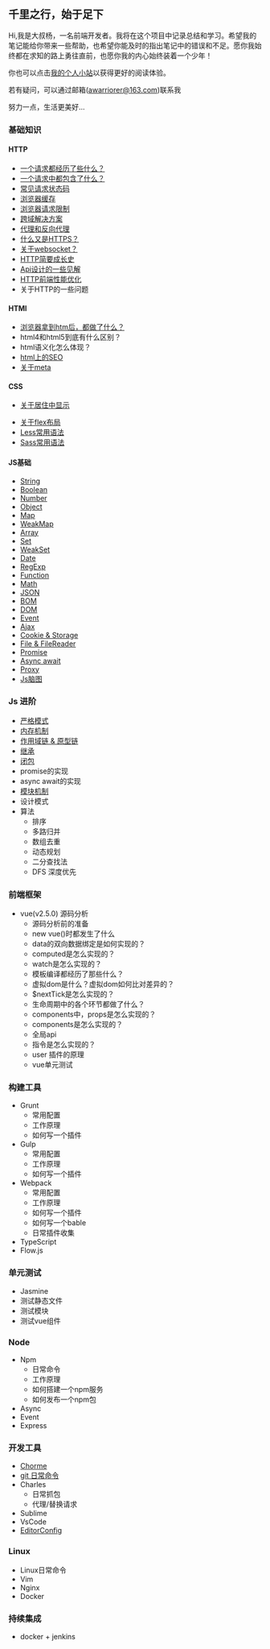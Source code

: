 ## 千里之行，始于足下
Hi,我是大叔杨，一名前端开发者。我将在这个项目中记录总结和学习。希望我的笔记能给你带来一些帮助，也希望你能及时的指出笔记中的错误和不足。愿你我始终都在求知的路上勇往直前，也愿你我的内心始终装着一个少年！

你也可以点击[我的个人小站](http://blog.uncle-yang.com/)以获得更好的阅读体验。

若有疑问，可以通过邮箱(awarriorer@163.com)联系我

努力一点，生活更美好...

### 基础知识
#### HTTP
* [一个请求都经历了些什么？](./http/request-life.md)
* [一个请求中都包含了什么？](./http/request-content.md)
* [常见请求状态码](./http/response-status-codes.md)
* [浏览器缓存](./http/browser-cache.md)
* [浏览器请求限制](./http/request-limit.md)
* [跨域解决方案](./http/cross-domain/index.md)
* [代理和反向代理](./http/about-proxy.md)
* [什么又是HTTPS？](./http/about-https.md)
* [关于websocket？](./http/webSocket.md)
* [HTTP简要成长史](./http/http-history.md)
* [Api设计的一些见解](./http/api-architecture.md)
* [HTTP前端性能优化](./http/http-optimization.md)
* 关于HTTP的一些问题

#### HTMl 
* [浏览器拿到htm后，都做了什么？](./html/browser-render.md)
* html4和html5到底有什么区别？
* html语义化怎么体现？ 
* [html上的SEO](./html/seo.md)
* [关于meta](./html/meta.md)

#### CSS
* [关于居住中显示](./style/layout-center.md)
<!-- * 关于浮动 -->
<!-- * 文字两端对齐 -->
<!-- * css三角形 -->
<!-- * css常见布局及实现 -->
<!-- * css模态框 -->
* [关于flex布局](./style/about-flex.md)
* [Less常用语法](./style/less.md)
* [Sass常用语法](./style/sass.md)

#### JS基础
<!-- * 语句
* 数据类型 -->
* [String](./js/string.md) 
* [Boolean](./js/boolean.md) 
* [Number](./js/number.md)
* [Object](./js/object.md)
* [Map](./js/map.md)
* [WeakMap](./js/weakMap.md)
* [Array](./js/array.md)
* [Set](./js/set.md)
* [WeakSet](./js/weakSet.md)
* [Date](./js/date.md)
* [RegExp](./js/regExp.md)
* [Function](./js/function.md)
* [Math](./js/math.md) 
* [JSON](./js/json.md) 
* [BOM](./js/bom.md) 
* [DOM](./js/dom.md)
* [Event](./js/event.md)
* [Ajax](./js/ajax.md)
* [Cookie & Storage](./js/cookie-storage.md)
* [File & FileReader](./js/file.md)
* [Promise](./js/promise.md)
* [Async await](./js/async-await.md)
* [Proxy](./js/proxy.md)
* [Js脑图](./js/js-mind.md)

### Js 进阶
* [严格模式](./js-advanced/use-strict.md)
* [内存机制](./js-advanced/ram.md)
* [作用域链 & 原型链](./js-advanced/scope-prototype.md)
* [继承](./js-advanced/extend.md)
* [闭包](./js-advanced/closure.md)
* promise的实现
* async await的实现
* [模块机制](./js-advanced/module.md)
* 设计模式
* 算法
    * 排序
    * 多路归并
    * 数组去重
    * 动态规划
    * 二分查找法
    * DFS 深度优先
### 前端框架
* vue(v2.5.0) 源码分析
    * 源码分析前的准备
    * new vue()时都发生了什么
    * data的双向数据绑定是如何实现的？
    * computed是怎么实现的？
    * watch是怎么实现的？
    * 模板编译都经历了那些什么？
    * 虚拟dom是什么？虚拟dom如何比对差异的？
    * $nextTick是怎么实现的？
    * 生命周期中的各个环节都做了什么？
    * components中，props是怎么实现的？
    * components是怎么实现的？
    * 全局api
    * 指令是怎么实现的？
    * user 插件的原理
    * vue单元测试

### 构建工具
* Grunt
    * 常用配置
    * 工作原理
    * 如何写一个插件
* Gulp
    * 常用配置
    * 工作原理
    * 如何写一个插件
* Webpack
    * 常用配置
    * 工作原理
    * 如何写一个插件
    * 如何写一个bable
    * 日常插件收集
* TypeScript
* Flow.js

### 单元测试
* Jasmine
* 测试静态文件
* 测试模块
* 测试vue组件

### Node
* Npm
    * 日常命令
    * 工作原理
    * 如何搭建一个npm服务
    * 如何发布一个npm包
* Async
* Event
* Express

### 开发工具
* [Chorme](./dev-tools/chrome.md)
* [git 日常命令](./dev-tools/git-command.md)
* Charles
    * 日常抓包
    * 代理/替换请求
* Sublime
* VsCode
* [EditorConfig](./dev-tools/editor-config.md)

### Linux
* Linux日常命令
* Vim
* Nginx
* Docker

### 持续集成
* docker + jenkins